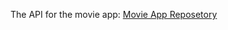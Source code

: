 The API for the movie app:
<a href="https://github.com/yuvalkabeli/MovieApp">Movie App Reposetory</a>

